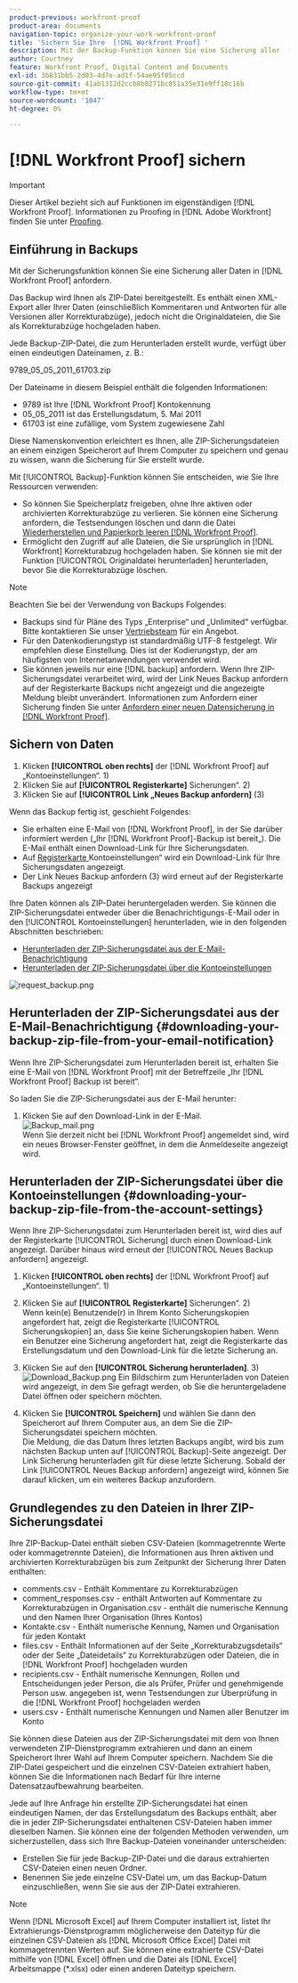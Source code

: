 ```yaml
---
product-previous: workfront-proof
product-area: documents
navigation-topic: organize-your-work-workfront-proof
title: 'Sichern Sie Ihre  [!DNL Workfront Proof] '
description: Mit der Backup-Funktion können Sie eine Sicherung aller  [!DNL Workfront Proof]  Daten in anfordern.
author: Courtney
feature: Workfront Proof, Digital Content and Documents
exl-id: 3b831bb5-2d03-4d7e-ad1f-54ae95f05ccd
source-git-commit: 41ab1312d2ccb8b8271bc851a35e31e9ff18c16b
workflow-type: tm+mt
source-wordcount: '1047'
ht-degree: 0%

---
```


# [!DNL Workfront Proof] sichern

>[!IMPORTANT]
>
>Dieser Artikel bezieht sich auf Funktionen im eigenständigen [!DNL Workfront Proof]. Informationen zu Proofing in [!DNL Adobe Workfront] finden Sie unter [Proofing](../../../review-and-approve-work/proofing/proofing.md).

## Einführung in Backups

Mit der Sicherungsfunktion können Sie eine Sicherung aller Daten in [!DNL Workfront Proof] anfordern.

Das Backup wird Ihnen als ZIP-Datei bereitgestellt. Es enthält einen XML-Export aller Ihrer Daten (einschließlich Kommentaren und Antworten für alle Versionen aller Korrekturabzüge), jedoch nicht die Originaldateien, die Sie als Korrekturabzüge hochgeladen haben.

Jede Backup-ZIP-Datei, die zum Herunterladen erstellt wurde, verfügt über einen eindeutigen Dateinamen, z. B.:

9789_05_05_2011_61703.zip

Der Dateiname in diesem Beispiel enthält die folgenden Informationen:

* 9789 ist Ihre [!DNL Workfront Proof] Kontokennung
* 05_05_2011 ist das Erstellungsdatum, 5. Mai 2011
* 61703 ist eine zufällige, vom System zugewiesene Zahl

Diese Namenskonvention erleichtert es Ihnen, alle ZIP-Sicherungsdateien an einem einzigen Speicherort auf Ihrem Computer zu speichern und genau zu wissen, wann die Sicherung für Sie erstellt wurde.

Mit [!UICONTROL Backup]-Funktion können Sie entscheiden, wie Sie Ihre Ressourcen verwenden:

* So können Sie Speicherplatz freigeben, ohne Ihre aktiven oder archivierten Korrekturabzüge zu verlieren. Sie können eine Sicherung anfordern, die Testsendungen löschen und dann die Datei [Wiederherstellen und Papierkorb leeren [!DNL Workfront Proof]](../../../workfront-proof/wp-work-proofsfiles/manage-your-work/restore-and-empty-trash.md).
* Ermöglicht den Zugriff auf alle Dateien, die Sie ursprünglich in [!DNL Workfront] Korrekturabzug hochgeladen haben. Sie können sie mit der Funktion [!UICONTROL Originaldatei herunterladen] herunterladen, bevor Sie die Korrekturabzüge löschen.

>[!NOTE]
>
>Beachten Sie bei der Verwendung von Backups Folgendes:
>
>* Backups sind für Pläne des Typs „Enterprise“ und „Unlimited“ verfügbar. Bitte kontaktieren Sie unser [Vertriebsteam](mailto:sales@proofhq.com) für ein Angebot.
>* Für den Datenkodierungstyp ist standardmäßig UTF-8 festgelegt. Wir empfehlen diese Einstellung. Dies ist der Kodierungstyp, der am häufigsten von Internetanwendungen verwendet wird.
>* Sie können jeweils nur eine [!DNL backup] anfordern. Wenn Ihre ZIP-Sicherungsdatei verarbeitet wird, wird der Link Neues Backup anfordern auf der Registerkarte Backups nicht angezeigt und die angezeigte Meldung bleibt unverändert. Informationen zum Anfordern einer Sicherung finden Sie unter [Anfordern einer neuen Datensicherung in [!DNL Workfront Proof]](../../../workfront-proof/wp-acct-admin/account-settings/request-new-data-backup-in-wp.md).
>



## Sichern von Daten

1. Klicken **[!UICONTROL oben rechts]** der [!DNL Workfront Proof] auf „Kontoeinstellungen“. 1)
1. Klicken Sie auf **[!UICONTROL Registerkarte]** Sicherungen“. 2)
1. Klicken Sie auf **[!UICONTROL Link „Neues Backup anfordern]** (3)

Wenn das Backup fertig ist, geschieht Folgendes:

* Sie erhalten eine E-Mail von [!DNL Workfront Proof], in der Sie darüber informiert werden („Ihr [!DNL Workfront Proof]-Backup ist bereit„). Die E-Mail enthält einen Download-Link für Ihre Sicherungsdaten.
* Auf [ Registerkarte ](https://support.workfront.com/hc/en-us/sections/115000912147-Account-settings)Kontoeinstellungen“ wird ein Download-Link für Ihre Sicherungsdaten angezeigt.
* Der Link Neues Backup anfordern (3) wird erneut auf der Registerkarte Backups angezeigt

Ihre Daten können als ZIP-Datei heruntergeladen werden. Sie können die ZIP-Sicherungsdatei entweder über die Benachrichtigungs-E-Mail oder in den [!UICONTROL Kontoeinstellungen] herunterladen, wie in den folgenden Abschnitten beschrieben:

* [Herunterladen der ZIP-Sicherungsdatei aus der E-Mail-Benachrichtigung](#downloading-your-backup-zip-file-from-your-email-notification)
* [Herunterladen der ZIP-Sicherungsdatei über die Kontoeinstellungen](#downloading-your-backup-zip-file-from-the-account-settings)

![request_backup.png](assets/request-backup-350x167.png)

## Herunterladen der ZIP-Sicherungsdatei aus der E-Mail-Benachrichtigung {#downloading-your-backup-zip-file-from-your-email-notification}

Wenn Ihre ZIP-Sicherungsdatei zum Herunterladen bereit ist, erhalten Sie eine E-Mail von [!DNL Workfront Proof] mit der Betreffzeile „Ihr [!DNL Workfront Proof] Backup ist bereit“.

So laden Sie die ZIP-Sicherungsdatei aus der E-Mail herunter:

1. Klicken Sie auf den Download-Link in der E-Mail.\
   ![Backup_mail.png](assets/backup-mail-350x120.png)\
   Wenn Sie derzeit nicht bei [!DNL Workfront Proof] angemeldet sind, wird ein neues Browser-Fenster geöffnet, in dem die Anmeldeseite angezeigt wird.

## Herunterladen der ZIP-Sicherungsdatei über die Kontoeinstellungen {#downloading-your-backup-zip-file-from-the-account-settings}

Wenn Ihre ZIP-Sicherungsdatei zum Herunterladen bereit ist, wird dies auf der Registerkarte [!UICONTROL Sicherung] durch einen Download-Link angezeigt. Darüber hinaus wird erneut der [!UICONTROL Neues Backup anfordern] angezeigt.

1. Klicken **[!UICONTROL oben rechts]** der [!DNL Workfront Proof] auf „Kontoeinstellungen“. 1)
1. Klicken Sie auf **[!UICONTROL Registerkarte]** Sicherungen“. 2)\
   Wenn kein(e) Benutzende(r) in Ihrem Konto Sicherungskopien angefordert hat, zeigt die Registerkarte [!UICONTROL Sicherungskopien] an, dass Sie keine Sicherungskopien haben. Wenn ein Benutzer eine Sicherung angefordert hat, zeigt die Registerkarte das Erstellungsdatum und den Download-Link für die letzte Sicherung an.

1. Klicken Sie auf den **[!UICONTROL Sicherung herunterladen]**. 3)\
   ![Download_Backup.png](assets/download-backup-350x167.png) Ein Bildschirm zum Herunterladen von Dateien wird angezeigt, in dem Sie gefragt werden, ob Sie die heruntergeladene Datei öffnen oder speichern möchten.

1. Klicken Sie **[!UICONTROL Speichern]** und wählen Sie dann den Speicherort auf Ihrem Computer aus, an dem Sie die ZIP-Sicherungsdatei speichern möchten.\
   Die Meldung, die das Datum Ihres letzten Backups angibt, wird bis zum nächsten Backup unten auf [!UICONTROL Backup]-Seite angezeigt. Der Link Sicherung herunterladen gilt für diese letzte Sicherung. Sobald der Link [!UICONTROL Neues Backup anfordern] angezeigt wird, können Sie darauf klicken, um ein weiteres Backup anzufordern.

## Grundlegendes zu den Dateien in Ihrer ZIP-Sicherungsdatei

Ihre ZIP-Backup-Datei enthält sieben CSV-Dateien (kommagetrennte Werte oder kommagetrennte Dateien), die Informationen aus Ihren aktiven und archivierten Korrekturabzügen bis zum Zeitpunkt der Sicherung Ihrer Daten enthalten:

* comments.csv - Enthält Kommentare zu Korrekturabzügen
* comment_responses.csv - enthält Antworten auf Kommentare zu Korrekturabzügen in Organisation.csv - enthält die numerische Kennung und den Namen Ihrer Organisation (Ihres Kontos)
* Kontakte.csv - Enthält numerische Kennung, Namen und Organisation für jeden Kontakt
* files.csv - Enthält Informationen auf der Seite „Korrekturabzugsdetails“ oder der Seite „Dateidetails“ zu Korrekturabzügen oder Dateien, die in [!DNL Workfront Proof] hochgeladen wurden
* recipients.csv - Enthält numerische Kennungen, Rollen und Entscheidungen jeder Person, die als Prüfer, Prüfer und genehmigende Person usw. angegeben ist, wenn Testsendungen zur Überprüfung in die [!DNL Workfront Proof] hochgeladen werden
* users.csv - Enthält numerische Kennungen und Namen aller Benutzer im Konto

Sie können diese Dateien aus der ZIP-Sicherungsdatei mit dem von Ihnen verwendeten ZIP-Dienstprogramm extrahieren und dann an einem Speicherort Ihrer Wahl auf Ihrem Computer speichern. Nachdem Sie die ZIP-Datei gespeichert und die einzelnen CSV-Dateien extrahiert haben, können Sie die Informationen nach Bedarf für Ihre interne Datensatzaufbewahrung bearbeiten.

Jede auf Ihre Anfrage hin erstellte ZIP-Sicherungsdatei hat einen eindeutigen Namen, der das Erstellungsdatum des Backups enthält, aber die in jeder ZIP-Sicherungsdatei enthaltenen CSV-Dateien haben immer dieselben Namen. Sie können eine der folgenden Methoden verwenden, um sicherzustellen, dass sich Ihre Backup-Dateien voneinander unterscheiden:

* Erstellen Sie für jede Backup-ZIP-Datei und die daraus extrahierten CSV-Dateien einen neuen Ordner.
* Benennen Sie jede einzelne CSV-Datei um, um das Backup-Datum einzuschließen, wenn Sie sie aus der ZIP-Datei extrahieren.

>[!NOTE]
>
>Wenn [!DNL Microsoft Excel] auf Ihrem Computer installiert ist, listet Ihr Extrahierungs-Dienstprogramm möglicherweise den Dateityp für die einzelnen CSV-Dateien als [!DNL Microsoft Office Excel] Datei mit kommagetrennten Werten auf. Sie können eine extrahierte CSV-Datei mithilfe von [!DNL Excel] öffnen und die Datei als [!DNL Excel] Arbeitsmappe (&#42;.xlsx) oder einen anderen Dateityp speichern.
